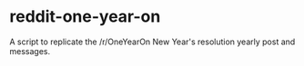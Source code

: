 # reddit-one-year-on
A script to replicate the /r/OneYearOn New Year's resolution yearly post and messages.
